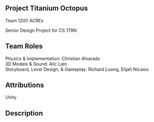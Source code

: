 ## Project Titanium Octopus

Team 1200 ACREs <br />

Senior Design Project for CS 179N <br />

## Team Roles
Physics & Implementation: Christian Alvarado <br />
3D Models & Sound: Alic Lien <br />
Storyboard, Level Design, & Gameplay: Richard Luong, Elijah Nicasio <br />

## Attributions
Unity <br />

## Description
